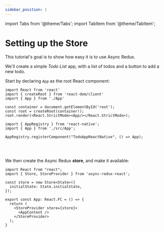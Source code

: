 ```yaml
---
sidebar_position: 1
---
```


import Tabs from '@theme/Tabs';
import TabItem from '@theme/TabItem';

# Setting up the Store

This tutorial's goal is to show how easy it is to use Async Redux.

We'll create a simple _Todo List_ app, with a list of todos and a button to add a new todo.

Start by declaring `App` as the root React component:           
    
<Tabs>
<TabItem value="rw" label="React Web">

```tsx title="main.tsx"
import React from 'react'
import { createRoot } from 'react-dom/client'
import { App } from './App'

const container = document.getElementById('root');
const root = createRoot(container!);
root.render(<React.StrictMode><App/></React.StrictMode>);
```

</TabItem>
<TabItem value="rn" label="React Native">

```tsx title="index.js"
import { AppRegistry } from 'react-native';
import { App } from './src/App';

AppRegistry.registerComponent("TodoAppReactNative", () => App);
```

</TabItem>
</Tabs>

<br></br>

We then create the Async Redux **store**, and make it available:

```tsx title="App.tsx"
import React from "react";
import { Store, StoreProvider } from 'async-redux-react';

const store = new Store<State>({
  initialState: State.initialState,  
});

export const App: React.FC = () => {
  return (
    <StoreProvider store={store}>
      <AppContent />
    </StoreProvider>
  );
}
```

